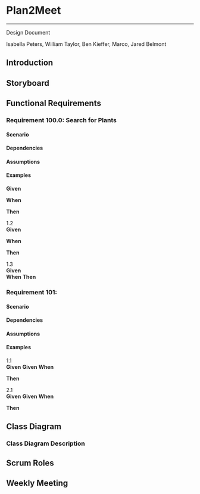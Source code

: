 # Plan2Meet
---

Design Document  

Isabella Peters, William Taylor, Ben Kieffer, Marco, Jared Belmont

## Introduction 



## Storyboard


## Functional Requirements

### Requirement 100.0: Search for Plants

#### Scenario



#### Dependencies



#### Assumptions



#### Examples


**Given** 

**When** 

**Then** 


1.2  
**Given** 

**When**  

**Then** 


1.3  
**Given**  
**When** 
**Then** 


### Requirement 101: 

#### Scenario



#### Dependencies


#### Assumptions  


#### Examples  

1.1  
**Given** 
**Given** 
**When**  


**Then**   

2.1  
**Given** 
**Given** 
**When**   


**Then** 

## Class Diagram


### Class Diagram Description




## Scrum Roles

 

## Weekly Meeting










